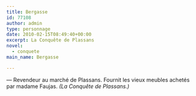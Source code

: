 ```yaml
---
title: Bergasse
id: 77108
author: admin
type: personnage
date: 2010-02-15T08:49:40+00:00
excerpt: La Conquête de Plassans
novel:
  - conquete
main_name: Bergasse

---
```

— Revendeur au marché de Plassans. Fournit les vieux meubles achetés par madame Faujas. _(La Conquête de Plassans.)_